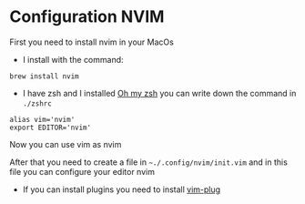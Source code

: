 # Configuration NVIM

First you need to install nvim in your MacOs
- I install with the command:
```
brew install nvim
```
- I have zsh and I installed [Oh my zsh](https://github.com/ohmyzsh/ohmyzsh)
you can write down the command in `./zshrc`
```
alias vim='nvim'
export EDITOR='nvim'
```
Now you can use vim as nvim

After that you need to create a file in `~./.config/nvim/init.vim`
and in this file you can configure your editor nvim

- If you can install plugins you need to install [vim-plug](https://github.com/junegunn/vim-plug)

